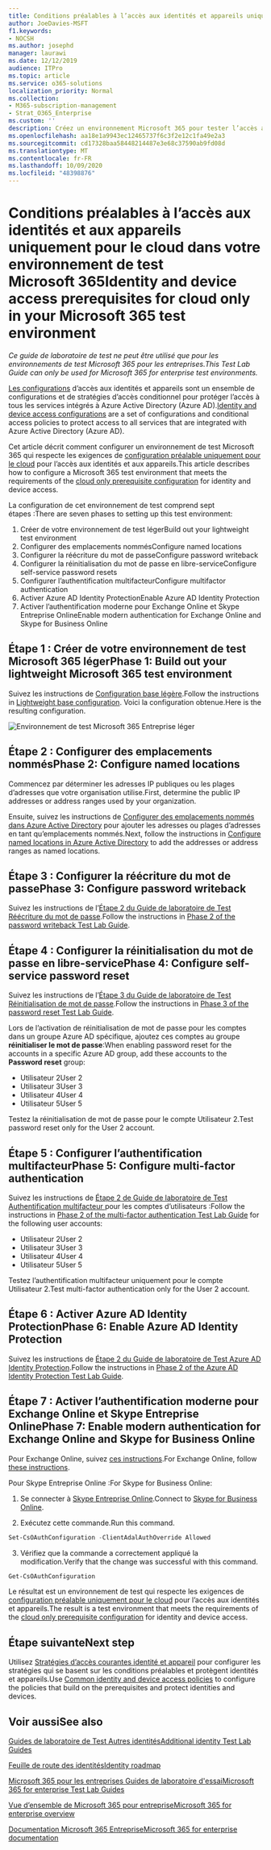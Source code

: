 ```yaml
---
title: Conditions préalables à l’accès aux identités et appareils uniquement pour le cloud dans votre environnement de test Microsoft 365
author: JoeDavies-MSFT
f1.keywords:
- NOCSH
ms.author: josephd
manager: laurawi
ms.date: 12/12/2019
audience: ITPro
ms.topic: article
ms.service: o365-solutions
localization_priority: Normal
ms.collection:
- M365-subscription-management
- Strat_O365_Enterprise
ms.custom: ''
description: Créez un environnement Microsoft 365 pour tester l’accès aux identités et appareils avec les conditions préalables pour l’authentification uniquement dans le cloud.
ms.openlocfilehash: aa18e1a9943ec12465737f6c3f2e12c1fa49e2a3
ms.sourcegitcommit: cd17328baa58448214487e3e68c37590ab9fd08d
ms.translationtype: MT
ms.contentlocale: fr-FR
ms.lasthandoff: 10/09/2020
ms.locfileid: "48398876"
---
```

# <a name="identity-and-device-access-prerequisites-for-cloud-only-in-your-microsoft-365-test-environment"></a><span data-ttu-id="a1953-103">Conditions préalables à l’accès aux identités et aux appareils uniquement pour le cloud dans votre environnement de test Microsoft 365</span><span class="sxs-lookup"><span data-stu-id="a1953-103">Identity and device access prerequisites for cloud only in your Microsoft 365 test environment</span></span>

<span data-ttu-id="a1953-104">*Ce guide de laboratoire de test ne peut être utilisé que pour les environnements de test Microsoft 365 pour les entreprises.*</span><span class="sxs-lookup"><span data-stu-id="a1953-104">*This Test Lab Guide can only be used for Microsoft 365 for enterprise test environments.*</span></span>

<span data-ttu-id="a1953-105">[Les configurations](../security/office-365-security/microsoft-365-policies-configurations.md) d’accès aux identités et appareils sont un ensemble de configurations et de stratégies d’accès conditionnel pour protéger l’accès à tous les services intégrés à Azure Active Directory (Azure AD).</span><span class="sxs-lookup"><span data-stu-id="a1953-105">[Identity and device access configurations](../security/office-365-security/microsoft-365-policies-configurations.md) are a set of configurations and conditional access policies to protect access to all services that are integrated with Azure Active Directory (Azure AD).</span></span>

<span data-ttu-id="a1953-106">Cet article décrit comment configurer un environnement de test Microsoft 365 qui respecte les exigences de [configuration préalable uniquement pour le cloud](../security/office-365-security/identity-access-prerequisites.md#prerequisites) pour l’accès aux identités et aux appareils.</span><span class="sxs-lookup"><span data-stu-id="a1953-106">This article describes how to configure a Microsoft 365 test environment that meets the requirements of the [cloud only prerequisite configuration](../security/office-365-security/identity-access-prerequisites.md#prerequisites) for identity and device access.</span></span>

<span data-ttu-id="a1953-107">La configuration de cet environnement de test comprend sept étapes :</span><span class="sxs-lookup"><span data-stu-id="a1953-107">There are seven phases to setting up this test environment:</span></span>

1.  <span data-ttu-id="a1953-108">Créer de votre environnement de test léger</span><span class="sxs-lookup"><span data-stu-id="a1953-108">Build out your lightweight test environment</span></span>
2.  <span data-ttu-id="a1953-109">Configurer des emplacements nommés</span><span class="sxs-lookup"><span data-stu-id="a1953-109">Configure named locations</span></span>
3.  <span data-ttu-id="a1953-110">Configurer la réécriture du mot de passe</span><span class="sxs-lookup"><span data-stu-id="a1953-110">Configure password writeback</span></span>
4.  <span data-ttu-id="a1953-111">Configurer la réinitialisation du mot de passe en libre-service</span><span class="sxs-lookup"><span data-stu-id="a1953-111">Configure self-service password resets</span></span>
5.  <span data-ttu-id="a1953-112">Configurer l’authentification multifacteur</span><span class="sxs-lookup"><span data-stu-id="a1953-112">Configure multifactor authentication</span></span>
6.  <span data-ttu-id="a1953-113">Activer Azure AD Identity Protection</span><span class="sxs-lookup"><span data-stu-id="a1953-113">Enable Azure AD Identity Protection</span></span>
7.  <span data-ttu-id="a1953-114">Activer l’authentification moderne pour Exchange Online et Skype Entreprise Online</span><span class="sxs-lookup"><span data-stu-id="a1953-114">Enable modern authentication for Exchange Online and Skype for Business Online</span></span>

## <a name="phase-1-build-out-your-lightweight-microsoft-365-test-environment"></a><span data-ttu-id="a1953-115">Étape 1 : Créer de votre environnement de test Microsoft 365 léger</span><span class="sxs-lookup"><span data-stu-id="a1953-115">Phase 1: Build out your lightweight Microsoft 365 test environment</span></span>

<span data-ttu-id="a1953-116">Suivez les instructions de [Configuration base légère](lightweight-base-configuration-microsoft-365-enterprise.md).</span><span class="sxs-lookup"><span data-stu-id="a1953-116">Follow the instructions in [Lightweight base configuration](lightweight-base-configuration-microsoft-365-enterprise.md).</span></span>
<span data-ttu-id="a1953-117">Voici la configuration obtenue.</span><span class="sxs-lookup"><span data-stu-id="a1953-117">Here is the resulting configuration.</span></span>

![Environnement de test Microsoft 365 Entreprise léger](../media/lightweight-base-configuration-microsoft-365-enterprise/Phase4.png)
 

## <a name="phase-2-configure-named-locations"></a><span data-ttu-id="a1953-119">Étape 2 : Configurer des emplacements nommés</span><span class="sxs-lookup"><span data-stu-id="a1953-119">Phase 2: Configure named locations</span></span>

<span data-ttu-id="a1953-120">Commencez par déterminer les adresses IP publiques ou les plages d’adresses que votre organisation utilise.</span><span class="sxs-lookup"><span data-stu-id="a1953-120">First, determine the public IP addresses or address ranges used by your organization.</span></span>

<span data-ttu-id="a1953-121">Ensuite, suivez les instructions de [Configurer des emplacements nommés dans Azure Active Directory](https://docs.microsoft.com/azure/active-directory/reports-monitoring/quickstart-configure-named-locations) pour ajouter les adresses ou plages d’adresses en tant qu’emplacements nommés.</span><span class="sxs-lookup"><span data-stu-id="a1953-121">Next, follow the instructions in [Configure named locations in Azure Active Directory](https://docs.microsoft.com/azure/active-directory/reports-monitoring/quickstart-configure-named-locations) to add the addresses or address ranges as named locations.</span></span> 

## <a name="phase-3-configure-password-writeback"></a><span data-ttu-id="a1953-122">Étape 3 : Configurer la réécriture du mot de passe</span><span class="sxs-lookup"><span data-stu-id="a1953-122">Phase 3: Configure password writeback</span></span>

<span data-ttu-id="a1953-123">Suivez les instructions de l’[Étape 2 du Guide de laboratoire de Test Réécriture du mot de passe](password-writeback-m365-ent-test-environment.md#phase-2-enable-password-writeback-for-the-testlab-ad-ds-domain).</span><span class="sxs-lookup"><span data-stu-id="a1953-123">Follow the instructions in [Phase 2 of the password writeback Test Lab Guide](password-writeback-m365-ent-test-environment.md#phase-2-enable-password-writeback-for-the-testlab-ad-ds-domain).</span></span>

## <a name="phase-4-configure-self-service-password-reset"></a><span data-ttu-id="a1953-124">Étape 4 : Configurer la réinitialisation du mot de passe en libre-service</span><span class="sxs-lookup"><span data-stu-id="a1953-124">Phase 4: Configure self-service password reset</span></span>

<span data-ttu-id="a1953-125">Suivez les instructions de l’[Étape 3 du Guide de laboratoire de Test Réinitialisation de mot de passe](password-reset-m365-ent-test-environment.md#phase-3-configure-and-test-password-reset).</span><span class="sxs-lookup"><span data-stu-id="a1953-125">Follow the instructions in [Phase 3 of the password reset Test Lab Guide](password-reset-m365-ent-test-environment.md#phase-3-configure-and-test-password-reset).</span></span> 

<span data-ttu-id="a1953-126">Lors de l’activation de réinitialisation de mot de passe pour les comptes dans un groupe Azure AD spécifique, ajoutez ces comptes au groupe **réinitialiser le mot de passe**:</span><span class="sxs-lookup"><span data-stu-id="a1953-126">When enabling password reset for the accounts in a specific Azure AD group, add these accounts to the **Password reset** group:</span></span>

- <span data-ttu-id="a1953-127">Utilisateur 2</span><span class="sxs-lookup"><span data-stu-id="a1953-127">User 2</span></span>
- <span data-ttu-id="a1953-128">Utilisateur 3</span><span class="sxs-lookup"><span data-stu-id="a1953-128">User 3</span></span>
- <span data-ttu-id="a1953-129">Utilisateur 4</span><span class="sxs-lookup"><span data-stu-id="a1953-129">User 4</span></span>
- <span data-ttu-id="a1953-130">Utilisateur 5</span><span class="sxs-lookup"><span data-stu-id="a1953-130">User 5</span></span>

<span data-ttu-id="a1953-131">Testez la réinitialisation de mot de passe pour le compte Utilisateur 2.</span><span class="sxs-lookup"><span data-stu-id="a1953-131">Test password reset only for the User 2 account.</span></span>

## <a name="phase-5-configure-multi-factor-authentication"></a><span data-ttu-id="a1953-132">Étape 5 : Configurer l’authentification multifacteur</span><span class="sxs-lookup"><span data-stu-id="a1953-132">Phase 5: Configure multi-factor authentication</span></span>

<span data-ttu-id="a1953-133">Suivez les instructions de [Étape 2 de Guide de laboratoire de Test Authentification multifacteur ](multi-factor-authentication-microsoft-365-test-environment.md#phase-2-enable-and-test-multi-factor-authentication-for-the-user-2-account) pour les comptes d’utilisateurs :</span><span class="sxs-lookup"><span data-stu-id="a1953-133">Follow the instructions in [Phase 2 of the multi-factor authentication Test Lab Guide](multi-factor-authentication-microsoft-365-test-environment.md#phase-2-enable-and-test-multi-factor-authentication-for-the-user-2-account) for the following user accounts:</span></span>

- <span data-ttu-id="a1953-134">Utilisateur 2</span><span class="sxs-lookup"><span data-stu-id="a1953-134">User 2</span></span>
- <span data-ttu-id="a1953-135">Utilisateur 3</span><span class="sxs-lookup"><span data-stu-id="a1953-135">User 3</span></span>
- <span data-ttu-id="a1953-136">Utilisateur 4</span><span class="sxs-lookup"><span data-stu-id="a1953-136">User 4</span></span>
- <span data-ttu-id="a1953-137">Utilisateur 5</span><span class="sxs-lookup"><span data-stu-id="a1953-137">User 5</span></span>

<span data-ttu-id="a1953-138">Testez l’authentification multifacteur uniquement pour le compte Utilisateur 2.</span><span class="sxs-lookup"><span data-stu-id="a1953-138">Test multi-factor authentication only for the User 2 account.</span></span>

## <a name="phase-6-enable-azure-ad-identity-protection"></a><span data-ttu-id="a1953-139">Étape 6 : Activer Azure AD Identity Protection</span><span class="sxs-lookup"><span data-stu-id="a1953-139">Phase 6: Enable Azure AD Identity Protection</span></span>

<span data-ttu-id="a1953-140">Suivez les instructions de [Étape 2 du Guide de laboratoire de Test Azure AD Identity Protection](azure-ad-identity-protection-microsoft-365-test-environment.md#phase-2-use-azure-ad-identity-protection).</span><span class="sxs-lookup"><span data-stu-id="a1953-140">Follow the instructions in [Phase 2 of the Azure AD Identity Protection Test Lab Guide](azure-ad-identity-protection-microsoft-365-test-environment.md#phase-2-use-azure-ad-identity-protection).</span></span> 

## <a name="phase-7-enable-modern-authentication-for-exchange-online-and-skype-for-business-online"></a><span data-ttu-id="a1953-141">Étape 7 : Activer l’authentification moderne pour Exchange Online et Skype Entreprise Online</span><span class="sxs-lookup"><span data-stu-id="a1953-141">Phase 7: Enable modern authentication for Exchange Online and Skype for Business Online</span></span>

<span data-ttu-id="a1953-142">Pour Exchange Online, suivez [ces instructions](https://docs.microsoft.com/Exchange/clients-and-mobile-in-exchange-online/enable-or-disable-modern-authentication-in-exchange-online#enable-or-disable-modern-authentication-in-exchange-online-for-client-connections-in-outlook-2013-or-later).</span><span class="sxs-lookup"><span data-stu-id="a1953-142">For Exchange Online, follow [these instructions](https://docs.microsoft.com/Exchange/clients-and-mobile-in-exchange-online/enable-or-disable-modern-authentication-in-exchange-online#enable-or-disable-modern-authentication-in-exchange-online-for-client-connections-in-outlook-2013-or-later).</span></span> 

<span data-ttu-id="a1953-143">Pour Skype Entreprise Online :</span><span class="sxs-lookup"><span data-stu-id="a1953-143">For Skype for Business Online:</span></span>

1. <span data-ttu-id="a1953-144">Se connecter à [Skype Entreprise Online](https://docs.microsoft.com/SkypeForBusiness/set-up-your-computer-for-windows-powershell/set-up-your-computer-for-windows-powershell).</span><span class="sxs-lookup"><span data-stu-id="a1953-144">Connect to [Skype for Business Online](https://docs.microsoft.com/SkypeForBusiness/set-up-your-computer-for-windows-powershell/set-up-your-computer-for-windows-powershell).</span></span>

2. <span data-ttu-id="a1953-145">Exécutez cette commande.</span><span class="sxs-lookup"><span data-stu-id="a1953-145">Run this command.</span></span>

  ```powershell
  Set-CsOAuthConfiguration -ClientAdalAuthOverride Allowed
  ```

3. <span data-ttu-id="a1953-146">Vérifiez que la commande a correctement appliqué la modification.</span><span class="sxs-lookup"><span data-stu-id="a1953-146">Verify that the change was successful with this command.</span></span>

  ```powershell
  Get-CsOAuthConfiguration
  ```

<span data-ttu-id="a1953-147">Le résultat est un environnement de test qui respecte les exigences de [configuration préalable uniquement pour le cloud](../security/office-365-security/identity-access-prerequisites.md#prerequisites) pour l’accès aux identités et appareils.</span><span class="sxs-lookup"><span data-stu-id="a1953-147">The result is a test environment that meets the requirements of the [cloud only prerequisite configuration](../security/office-365-security/identity-access-prerequisites.md#prerequisites) for identity and device access.</span></span> 

## <a name="next-step"></a><span data-ttu-id="a1953-148">Étape suivante</span><span class="sxs-lookup"><span data-stu-id="a1953-148">Next step</span></span>

<span data-ttu-id="a1953-149">Utilisez [Stratégies d’accès courantes identité et appareil](identity-access-policies.md) pour configurer les stratégies qui se basent sur les conditions préalables et protègent identités et appareils.</span><span class="sxs-lookup"><span data-stu-id="a1953-149">Use [Common identity and device access policies](identity-access-policies.md) to configure the policies that build on the prerequisites and protect identities and devices.</span></span>

## <a name="see-also"></a><span data-ttu-id="a1953-150">Voir aussi</span><span class="sxs-lookup"><span data-stu-id="a1953-150">See also</span></span>

[<span data-ttu-id="a1953-151">Guides de laboratoire de Test Autres identités</span><span class="sxs-lookup"><span data-stu-id="a1953-151">Additional identity Test Lab Guides</span></span>](m365-enterprise-test-lab-guides.md#identity)

[<span data-ttu-id="a1953-152">Feuille de route des identités</span><span class="sxs-lookup"><span data-stu-id="a1953-152">Identity roadmap</span></span>](identity-roadmap-microsoft-365.md)

[<span data-ttu-id="a1953-153">Microsoft 365 pour les entreprises Guides de laboratoire d'essai</span><span class="sxs-lookup"><span data-stu-id="a1953-153">Microsoft 365 for enterprise Test Lab Guides</span></span>](m365-enterprise-test-lab-guides.md)

[<span data-ttu-id="a1953-154">Vue d’ensemble de Microsoft 365 pour entreprise</span><span class="sxs-lookup"><span data-stu-id="a1953-154">Microsoft 365 for enterprise overview</span></span>](microsoft-365-overview.md)

[<span data-ttu-id="a1953-155">Documentation Microsoft 365 Entreprise</span><span class="sxs-lookup"><span data-stu-id="a1953-155">Microsoft 365 for enterprise documentation</span></span>](https://docs.microsoft.com/microsoft-365-enterprise/)
